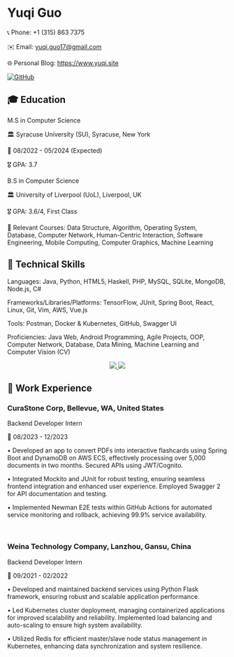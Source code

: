# Yuqi Guo

📞 Phone: +1 (315) 863 7375

✉️ Email: yuqi.guo17@gmail.com

🌐 Personal Blog: https://www.yuqi.site

[![GitHub](https://img.shields.io/badge/GitHub-View%20on%20GitHub-blue?logo=github)]([https://github.com/yourusername](https://github.com/YuqiGuo105))

## 🎓 Education
M.S in Computer Science

🏛 Syracuse University (SU), Syracuse, New York

📅 08/2022 - 05/2024 (Expected)

🎖 GPA: 3.7

B.S in Computer Science

🏛 University of Liverpool (UoL), Liverpool, UK

🎖 GPA: 3.6/4, First Class

📘 Relevant Courses: Data Structure, Algorithm, Operating System, Database, Computer Network, Human-Centric Interaction, Software Engineering, Mobile Computing, Computer Graphics, Machine Learning

## 🔧 Technical Skills
Languages: Java, Python, HTML5, Haskell, PHP, MySQL, SQLite, MongoDB, Node.js, C#

Frameworks/Libraries/Platforms: TensorFlow, JUnit, Spring Boot, React, Linux, Git, Vim, AWS, Vue.js

Tools: Postman, Docker & Kubernetes, GitHub, Swagger UI

Proficiencies: Java Web, Android Programming, Agile Projects, OOP, Computer Network, Database, Data Mining, Machine Learning and Computer Vision (CV)

<p align="center">
  <a href="https://skillicons.dev">
    <img src="https://skillicons.dev/icons?i=java,python,react,nodejs,aws,git,kubernetes,docker,c,vim" />
  </a>
   <a href="https://skillicons.dev">
    <img src="https://skillicons.dev/icons?i=postman,tensorflow,vue,js,androidstudio,github,supabase,firebase,mongodb,mysql" />
  </a>
</p>

## 💼 Work Experience

### CuraStone Corp, Bellevue, WA, United States

Backend Developer Intern

📅 08/2023 - 12/2023

•	Developed an app to convert PDFs into interactive flashcards using Spring Boot and DynamoDB on AWS ECS, effectively processing over 5,000 documents in two months. Secured APIs using JWT/Cognito. 

•	Integrated Mockito and JUnit for robust testing, ensuring seamless frontend integration and enhanced user experience. Employed Swagger 2 for API documentation and testing.

•	Implemented Newman E2E tests within GitHub Actions for automated service monitoring and rollback, achieving 99.9% service availability.

<br>

### Weina Technology Company, Lanzhou, Gansu, China

Backend Developer Intern

📅 09/2021 - 02/2022

•	Developed and maintained backend services using Python Flask framework, ensuring robust and scalable application performance.

•	Led Kubernetes cluster deployment, managing containerized applications for improved scalability and reliability. Implemented load balancing and auto-scaling to ensure high system availability.

•	Utilized Redis for efficient master/slave node status management in Kubernetes, enhancing data synchronization and system resilience.

<!--
**YuqiGuo105/YuqiGuo105** is a ✨ _special_ ✨ repository because its `README.md` (this file) appears on your GitHub profile.

Here are some ideas to get you started:

- 🔭 I’m currently working on ...
- 🌱 I’m currently learning ...
- 👯 I’m looking to collaborate on ...
- 🤔 I’m looking for help with ...
- 💬 Ask me about ...
- 📫 How to reach me: ...
- 😄 Pronouns: ...
- ⚡ Fun fact: ...
-->
